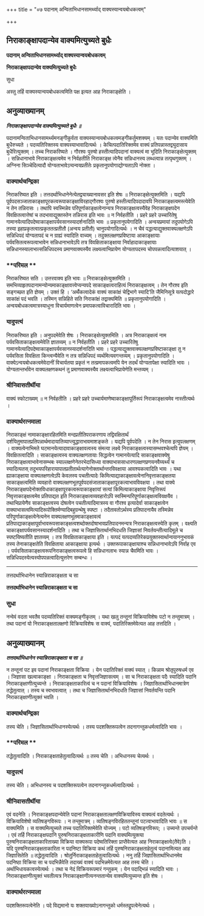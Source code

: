 +++
title = "०७ पदानाम् अन्विताभिधानसामर्थ्याद् वाक्यस्यान्वयबोधकत्वम्"

+++


## निराकाङ्क्षापदान्येव वाक्यमित्युच्यते बुधैः

**पदानाम् अन्विताभिधानसामर्थ्याद् वाक्यस्यान्वयबोधकत्वम्**

**निराकाङ्क्षापदान्येव वाक्यमित्युच्यते बुधैः**

सुधा

अस्तु तर्हि वाक्यस्यान्वयबोधकत्वमिति पक्ष इत्यत आह निराकाङ्क्षेति ।

## **अनुव्याख्यानम्**

***निराकाङ्क्षापदान्येव वाक्यमित्युच्यते बुधैः ॥***

पदानामन्विताभिधानसामर्थ्यमनङ्गीकुर्वता वाक्यस्यान्वयबोधकत्वमङ्गीकर्तुमशक्यम् । यतः पदान्येव वाक्यमिति बुधैरुच्यते । पदव्यतिरिक्तस्य वाक्यस्याभावादित्यर्थः । केचित्पदातिरिक्तमेव वाक्यं प्रतिपन्नास्तद्व्युदासाय बुधैरित्युक्तम् । तच्च निराकरिष्यते । गौरश्वः पुरुषो हस्तीत्यादिपदानां वाक्यत्वं मा भूदिति निराकाङ्क्षेत्युक्तम् । सन्निधानाभावे निराकाङ्क्षत्वमेव न निर्वहतीति निराकाङ्क्ष त्वेनैव सन्निधानस्य लब्धत्वान्न तत्पृथगुक्तम् । अग्निना सिञ्चेदित्यादौ योग्यताभावेऽप्यन्वयप्रतीतेः प्रकृतानुपयोगाद्योग्यताऽपि नोक्ता ।

### **वाक्यार्थचन्द्रिका**

निराकरिष्यत इति । तत्तदर्थाभिधानेनेत्येतद्व्याख्यानावसर इति शेषः ॥ निराकाङ्क्षेत्युक्तमिति । यद्यपि पूर्वपदसञ्जाताकाङ्क्षापूरकत्वरूपाकाङ्क्षाविरहाद्गौरश्वः पुरुषो हस्तीत्यादिपदादावपि निराकाङ्क्षत्वमस्त्येवेति न तेन तन्निरासः । तथापि स्वस्मिन्नेव परिपूर्णाकाङ्क्षत्वेनान्यत्र निराकाङ्क्षत्वस्यैवेह निराकाङ्क्षपदेन विवक्षितत्वात्तेषां च तदभावाद्युक्तस्तेन तन्निरास इति भावः ॥ न निर्वहतीति । प्रहरे प्रहरे उच्चारितेषु गामानयेत्यादिपदेष्वाकाङ्क्षापर्यवसानस्यादर्शनादिति भावः ॥ प्रकृतानुपयेगादिति । अन्वयप्रमायां तदुपयोगेऽपि तस्या इहाप्रकृतत्वात्प्रकृततत्प्रतीतौ (अन्वय प्रतीतौ) चानुपयोगादित्यर्थः । न चैवं पद्धत्याद्युक्तवाक्यलक्षणेऽपि सन्निधिपदं योग्यतापदं च न ग्राह्यं स्यादिति वाच्यम् । तदुक्तलक्षणप्रविष्टाया आकाङ्क्षायाः पर्यवसितत्वरूपत्वाभावेन सन्निधानाभावेऽपि तत्र विवक्षिताकाङ्क्षाया निर्वाहादाकाङ्क्षायाः सन्निधानस्यालाभात्सन्निधिपदस्य प्रमाणवाक्यस्यैव लक्ष्यत्वाभिप्रायेण योग्यतापदस्य चोपपन्नत्वादित्याशयात् ।

### **परिमल **

निराकरिष्यत सति । उत्तरवाक्य इति भावः ॥ निराकाङ्क्षेत्युक्तमिति । समभिव्याहृतपदानामन्योन्यमाकाङ्क्षावत्त्वेप्यन्यपदे साकाङ्क्षत्वराहित्यं निराकाङ्क्षत्वम् । तेन गौरश्व इति सङ्गच्छत इति ज्ञेयम् । उक्तं हि । ‘अर्थैकत्वादेकं वाक्यं साकांक्षं चेद्विभागे स्यादि’ति जैमिनिसूत्रे यत्पदोद्धारे साकांक्षं पदं भवति । तस्मिन् सन्निहिते सति निराकांक्षं तद्वाक्यमिति ॥ प्रकृतानुपयोगादिति । अन्वयबोधकत्वमात्रस्याधुना विचार्यमाणत्वेन प्रमापकत्वाविचारादिति भावः ।

### **यादुपत्यं**

निराकरिष्यत इति । अनुपदमेवेति शेषः । निराकाङ्क्षेत्युक्तमिति । अत्र निराकाङ्क्षत्वं नाम पर्यवसिताकाङ्क्षत्वमेवेति ज्ञातव्यम् ॥ न निर्वहतीति । प्रहरे प्रहरे उच्चारितेषु गामानयेत्यादिपदेष्वाकाङ्क्षापर्यवसानस्यादर्शनादिति भावः । पद्धत्याद्युक्तवाक्यलक्षणप्रविष्टाकाङ्क्षा तु न पर्यवसिता विवक्षिता किन्त्वन्यैवेति न तत्र सन्निधिपदं व्यर्थमित्यवगन्तव्यम् । प्रकृतानुपयोगादिति । वाक्येऽन्वयबोधकत्वमेवेदानीं विचार्यतया प्रकृतं न तत्प्रमापकत्वमपि येन तदर्थं योग्यतापेक्षा स्यादिति भावः । योग्यतान्तर्भावेन वाक्यलक्षणकथनं तु प्रमाणवाक्यस्यैव लक्ष्यत्वाभिप्रायेणेति मन्तव्यम् ।

### **श्रीनिवासतीर्थीया**

वाक्यं स्फोटाख्यम् ॥ न निर्वहतीति । प्रहरे प्रहरे उच्चार्यमाणेष्वाकाङ्क्षापूर्तिरूपं निराकाङ्क्षत्वमेव नास्तीत्यर्थः ।

### **वाक्यार्थरत्नमाला**

निराकाङ्क्षं नामाकाङ्क्षारहितमिति मन्दप्रतीतिपराकरणाय तद्विवक्षितार्थं दर्शयितुमापातप्रतिपन्नार्थमादायातिव्याप्त्युद्धाराभावमाशङ्कते । यद्यपि पूर्वपदेति । न तेन निरास इत्युपलक्षणम् । वाक्यत्वेनाभिमते घटमानयेत्यादावाकाङ्क्षावत्वस्य संमत्या लक्ष्ये निराकाङ्क्षत्वस्यासम्भवश्चेत्यपि ज्ञेयम् । विवक्षितत्वादिति । साकाङ्क्षत्वस्य वाक्यलक्षणतायाः सिद्धत्वेन गामानयेत्यादि साकाङ्क्षवाक्येषु निराकाङ्क्षत्वाभावेनासम्भबः स्याल्लक्षणेनेतरभेदासिध्या वाक्याभाससाधारणलक्षणप्रणयनवैय्यर्थ्यं च स्यादित्यतस् तदुभयपरिहारायापातप्रतीतार्थत्यागेनोक्तार्थान्तरविवक्षाया आवश्यकत्वादिति भावः । यथा ह्याकाङ्क्षाया वाक्यलक्षणत्वेऽपि केवलस्य पचतीत्यादेः किमित्याद्याकाङ्क्षावत्वेनानिवृत्ताकाङ्क्षतया साकाङ्क्षत्वमिति व्यवहारो वाक्यलक्षणभूतपूर्वपदसंजाताकाङ्क्षापूरकत्वाभावविवक्षया । तथा वाक्ये निराकाङ्क्षपदेनोक्तविधाकाङ्क्षापूरकत्वरूपाकाङ्क्षायां सत्यां किमित्याकाङ्क्षाया निवृत्तिरूपं निवृत्ताकाङ्क्षत्वमेव प्रतिपाद्यत इति निराकाङ्क्षत्वव्यवहारोऽपि स्वस्मिन्परिपूर्णाकाङ्क्षत्वविवक्षयैव । तथाभिप्रायेणैव साकाङ्क्षत्वस्य दोषत्वेन पचतीत्यादिमात्रस्य वा गौरश्व इत्यादेर्वा साकाङ्क्षत्वेन वाक्याभासत्वमित्यादिरूपोक्तिर्मण्यादिबहुग्रन्थेषु स्पष्टा । तदैतावतोऽर्थस्य प्रतिपादनायैव तस्मिन्नेव परिपूर्णाकाङ्क्षत्वेनेत्यनेन वाक्यलक्षणभूतमाकाङ्क्षावत्वं प्रतिपाद्याकाङ्क्षापूर्वाभावरूपसाकाङ्क्षत्वशब्दोक्तदोषाभावप्रतिपादनमन्यत्र निराकाङ्क्षत्वस्येति कृतम् । वक्ष्यति चाकाङ्क्षापर्यवसानस्यादर्शनादिति । तथा च जिज्ञासितार्थानभिदधति जिज्ञासां निवर्तयन्तीत्यादिमूले च स्पष्टयिष्यतीति ज्ञातव्यम् । तत्र विवक्षिताकाङ्क्षाया इति । यत्पदं यत्पदव्यतिरेकप्रयुक्तस्वार्थान्वयाननुभावकं तस्य तेनाकाङ्क्षतेति विवक्षिताया आकाङ्क्षाया इत्यर्थः । उक्तरूपाकाङ्क्षायाश्च सन्निधानाभावेऽपि निर्वाह एव । पर्यवसिताकाङ्क्षत्वरूपनिराकाङ्क्षत्वरूपत्वे हि सन्निधानलाभः स्यान्न चैवमिति भावः । सन्निधिपदस्येत्यस्योपपन्नत्वादित्युत्तरेण सम्बन्धः ।

------------------------------------------------------------------------

तत्तदर्थाभिधानेन स्यान्निराकाङ्क्षता च सा

**तत्तदर्थाभिधानेन स्यान्निराकाङ्क्षता च सा**

### **सुधा**

नन्वेवं वदता भवतैव पदव्यतिरिक्तं वाक्यमङ्गीकृतम् । यथा खलु तन्तूनां विक्रियाविशेषः पटो न तन्तुमात्रम् । तथा पदानां यो निराकाङ्क्षतालक्षणो विक्रियाविशेषः स वाक्यं, पदातिरिक्तमेवेत्यत आह तत्तदिति ।

## **अनुव्याख्यानम्**

***तत्तदर्थाभिधानेन स्यान्निराकाङ्क्षता च सा ॥***

न तन्तूनां पट इव पदानां निराकाङ्क्षता विक्रिया । येन पदातिरिक्तं वाक्यं स्यात् । किन्नाम श्रोतृपुरुषधर्म एव । जिज्ञासा खल्वाकाङ्क्षा । निराकाङ्क्षता च निवृत्तजिज्ञासत्वम् । सा च निराकाङ्क्षता पदैः स्यादिति पदानि निराकाङ्क्षाणीत्युच्यन्ते । निराकाङ्क्षताकारित्वं च न पदानां विक्रियाविशेषः । जिज्ञासितार्थाभिधानमात्रेण तद्धेतुत्वात् । तस्य च स्वभावत्वात् । तथा च जिज्ञासितार्थानभिदधति जिज्ञासां निवर्तयन्ति पदानि निराकाङ्क्षाणीत्युक्तं भवति ।

### **वाक्यार्थचन्द्रिका**

तस्य चेति । जिज्ञासितार्थाभिधानस्येत्यर्थः । तस्य पदशक्तिरूपत्वेन तदनागन्तुकधर्मत्वादिति भावः ।

### **परिमल **

तद्धेतुत्वादिति । निराकाङ्क्षताहेतुत्वादित्यर्थः ॥ तस्य चेति । अभिधानस्य चेत्यर्थः ।

### **यादुपत्यं**

तस्य चेति । अभिधानस्य च पदशक्तिरूपत्वेन तदनागन्तुकधर्मत्वादित्यर्थः ।

### **श्रीनिवासतीर्थीया**

एवं वदनेति । निराकाङ्क्षपदान्येवेति पदानां निराकाङ्क्षतालक्षणविक्रियाविस्य वाक्यत्वं वदतेत्यर्थः । विक्रियाविशेषो व्यतिषङ्गविरूपः । न तन्तुमात्रम् । व्यतिषङ्गविरहिततन्तूनां पटत्वाभावादिति भावः ॥ स वाक्यमिति । स वाक्यमित्युच्यते तच्च पदातिरिक्तमेवेति योज्यम् । पटो व्यतिषङ्गविरूप; । उच्यन्ते उपचर्यन्ते । एवं तर्हि निराकाङ्क्षपदानि पुरुषनिराकाङ्क्षताकारीणि पदानि वाक्यमित्युक्त्या पुरुषनिराकाङ्क्षताकारिताख्या विक्रिया वाक्यरूपा पदेष्वतिरिक्ता प्राप्तैवेत्यत आह निराकाङ्क्षत्वे(तैवे)ति । यदि पुरुषनिराकाङ्क्षताकारिता न पदनिष्टा विक्रिया कथं तर्हि पुरुषनिराकाङ्क्षताहेतुत्वं पदानामित्यत आह जिज्ञासितेति ॥ तद्धेतुत्वादिति । श्रोतुर्निराकाङ्क्षताहेतुत्वादित्यर्थः । ननु तर्हि जिज्ञासितार्थाभिधानमेव पदनिष्ठा विक्रिया सा च पदभिन्नैवेति तदाख्यं वाक्यं पदभिन्नमेवेत्यत आह तस्य चेति । अर्थाभिधायकत्वस्येत्यर्थः । तथा च नेदं विक्रियरूपमारं गन्तुकम् । येन पदाद्भिन्नं स्यादिति भावः । निराकाङ्क्षाणीत्युक्तं भवतीत्यत्र निराकाङ्क्षाणीत्यनन्ततान्येव वाक्यमित्युच्यन्त इति शेषः ।

### **वाक्यार्थरत्नमाला**

पदशक्तिरूपत्वेनेति । पदे विद्यमानो यः शक्तयाख्योऽनागन्तुको धर्मस्तद्रूपत्वेनेत्यर्थः ।

